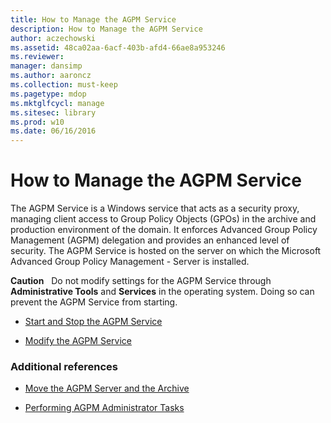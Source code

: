 ```yaml
---
title: How to Manage the AGPM Service
description: How to Manage the AGPM Service
author: aczechowski
ms.assetid: 48ca02aa-6acf-403b-afd4-66ae8a953246
ms.reviewer: 
manager: dansimp
ms.author: aaroncz
ms.collection: must-keep
ms.pagetype: mdop
ms.mktglfcycl: manage
ms.sitesec: library
ms.prod: w10
ms.date: 06/16/2016
---
```



# How to Manage the AGPM Service


The AGPM Service is a Windows service that acts as a security proxy, managing client access to Group Policy Objects (GPOs) in the archive and production environment of the domain. It enforces Advanced Group Policy Management (AGPM) delegation and provides an enhanced level of security. The AGPM Service is hosted on the server on which the Microsoft Advanced Group Policy Management - Server is installed.

**Caution**  
Do not modify settings for the AGPM Service through **Administrative Tools** and **Services** in the operating system. Doing so can prevent the AGPM Service from starting.

 

-   [Start and Stop the AGPM Service](start-and-stop-the-agpm-service-agpm40.md)

-   [Modify the AGPM Service](modify-the-agpm-service-agpm40.md)

### Additional references

-   [Move the AGPM Server and the Archive](move-the-agpm-server-and-the-archive-agpm40.md)

-   [Performing AGPM Administrator Tasks](performing-agpm-administrator-tasks-agpm40.md)

 

 





